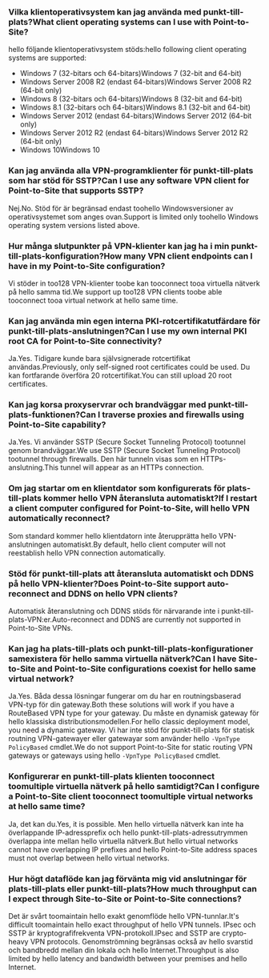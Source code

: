 ### <a name="what-client-operating-systems-can-i-use-with-point-to-site"></a><span data-ttu-id="74785-101">Vilka klientoperativsystem kan jag använda med punkt-till-plats?</span><span class="sxs-lookup"><span data-stu-id="74785-101">What client operating systems can I use with Point-to-Site?</span></span>

<span data-ttu-id="74785-102">hello följande klientoperativsystem stöds:</span><span class="sxs-lookup"><span data-stu-id="74785-102">hello following client operating systems are supported:</span></span>

* <span data-ttu-id="74785-103">Windows 7 (32-bitars och 64-bitars)</span><span class="sxs-lookup"><span data-stu-id="74785-103">Windows 7 (32-bit and 64-bit)</span></span>
* <span data-ttu-id="74785-104">Windows Server 2008 R2 (endast 64-bitars)</span><span class="sxs-lookup"><span data-stu-id="74785-104">Windows Server 2008 R2 (64-bit only)</span></span>
* <span data-ttu-id="74785-105">Windows 8 (32-bitars och 64-bitars)</span><span class="sxs-lookup"><span data-stu-id="74785-105">Windows 8 (32-bit and 64-bit)</span></span>
* <span data-ttu-id="74785-106">Windows 8.1 (32-bitars och 64-bitars)</span><span class="sxs-lookup"><span data-stu-id="74785-106">Windows 8.1 (32-bit and 64-bit)</span></span>
* <span data-ttu-id="74785-107">Windows Server 2012 (endast 64-bitars)</span><span class="sxs-lookup"><span data-stu-id="74785-107">Windows Server 2012 (64-bit only)</span></span>
* <span data-ttu-id="74785-108">Windows Server 2012 R2 (endast 64-bitars)</span><span class="sxs-lookup"><span data-stu-id="74785-108">Windows Server 2012 R2 (64-bit only)</span></span>
* <span data-ttu-id="74785-109">Windows 10</span><span class="sxs-lookup"><span data-stu-id="74785-109">Windows 10</span></span>

### <a name="can-i-use-any-software-vpn-client-for-point-to-site-that-supports-sstp"></a><span data-ttu-id="74785-110">Kan jag använda alla VPN-programklienter för punkt-till-plats som har stöd för SSTP?</span><span class="sxs-lookup"><span data-stu-id="74785-110">Can I use any software VPN client for Point-to-Site that supports SSTP?</span></span>

<span data-ttu-id="74785-111">Nej.</span><span class="sxs-lookup"><span data-stu-id="74785-111">No.</span></span> <span data-ttu-id="74785-112">Stöd för är begränsad endast toohello Windowsversioner av operativsystemet som anges ovan.</span><span class="sxs-lookup"><span data-stu-id="74785-112">Support is limited only toohello Windows operating system versions listed above.</span></span>

### <a name="how-many-vpn-client-endpoints-can-i-have-in-my-point-to-site-configuration"></a><span data-ttu-id="74785-113">Hur många slutpunkter på VPN-klienter kan jag ha i min punkt-till-plats-konfiguration?</span><span class="sxs-lookup"><span data-stu-id="74785-113">How many VPN client endpoints can I have in my Point-to-Site configuration?</span></span>

<span data-ttu-id="74785-114">Vi stöder in too128 VPN-klienter toobe kan tooconnect tooa virtuella nätverk på hello samma tid.</span><span class="sxs-lookup"><span data-stu-id="74785-114">We support up too128 VPN clients toobe able tooconnect tooa virtual network at hello same time.</span></span>

### <a name="can-i-use-my-own-internal-pki-root-ca-for-point-to-site-connectivity"></a><span data-ttu-id="74785-115">Kan jag använda min egen interna PKI-rotcertifikatutfärdare för punkt-till-plats-anslutningen?</span><span class="sxs-lookup"><span data-stu-id="74785-115">Can I use my own internal PKI root CA for Point-to-Site connectivity?</span></span>

<span data-ttu-id="74785-116">Ja.</span><span class="sxs-lookup"><span data-stu-id="74785-116">Yes.</span></span> <span data-ttu-id="74785-117">Tidigare kunde bara självsignerade rotcertifikat användas.</span><span class="sxs-lookup"><span data-stu-id="74785-117">Previously, only self-signed root certificates could be used.</span></span> <span data-ttu-id="74785-118">Du kan fortfarande överföra 20 rotcertifikat.</span><span class="sxs-lookup"><span data-stu-id="74785-118">You can still upload 20 root certificates.</span></span>

### <a name="can-i-traverse-proxies-and-firewalls-using-point-to-site-capability"></a><span data-ttu-id="74785-119">Kan jag korsa proxyservrar och brandväggar med punkt-till-plats-funktionen?</span><span class="sxs-lookup"><span data-stu-id="74785-119">Can I traverse proxies and firewalls using Point-to-Site capability?</span></span>

<span data-ttu-id="74785-120">Ja.</span><span class="sxs-lookup"><span data-stu-id="74785-120">Yes.</span></span> <span data-ttu-id="74785-121">Vi använder SSTP (Secure Socket Tunneling Protocol) tootunnel genom brandväggar.</span><span class="sxs-lookup"><span data-stu-id="74785-121">We use SSTP (Secure Socket Tunneling Protocol) tootunnel through firewalls.</span></span> <span data-ttu-id="74785-122">Den här tunneln visas som en HTTPs-anslutning.</span><span class="sxs-lookup"><span data-stu-id="74785-122">This tunnel will appear as an HTTPs connection.</span></span>

### <a name="if-i-restart-a-client-computer-configured-for-point-to-site-will-hello-vpn-automatically-reconnect"></a><span data-ttu-id="74785-123">Om jag startar om en klientdator som konfigurerats för plats-till-plats kommer hello VPN återansluta automatiskt?</span><span class="sxs-lookup"><span data-stu-id="74785-123">If I restart a client computer configured for Point-to-Site, will hello VPN automatically reconnect?</span></span>

<span data-ttu-id="74785-124">Som standard kommer hello klientdatorn inte återupprätta hello VPN-anslutningen automatiskt.</span><span class="sxs-lookup"><span data-stu-id="74785-124">By default, hello client computer will not reestablish hello VPN connection automatically.</span></span>

### <a name="does-point-to-site-support-auto-reconnect-and-ddns-on-hello-vpn-clients"></a><span data-ttu-id="74785-125">Stöd för punkt-till-plats att återansluta automatiskt och DDNS på hello VPN-klienter?</span><span class="sxs-lookup"><span data-stu-id="74785-125">Does Point-to-Site support auto-reconnect and DDNS on hello VPN clients?</span></span>

<span data-ttu-id="74785-126">Automatisk återanslutning och DDNS stöds för närvarande inte i punkt-till-plats-VPN:er.</span><span class="sxs-lookup"><span data-stu-id="74785-126">Auto-reconnect and DDNS are currently not supported in Point-to-Site VPNs.</span></span>

### <a name="can-i-have-site-to-site-and-point-to-site-configurations-coexist-for-hello-same-virtual-network"></a><span data-ttu-id="74785-127">Kan jag ha plats-till-plats och punkt-till-plats-konfigurationer samexistera för hello samma virtuella nätverk?</span><span class="sxs-lookup"><span data-stu-id="74785-127">Can I have Site-to-Site and Point-to-Site configurations coexist for hello same virtual network?</span></span>

<span data-ttu-id="74785-128">Ja.</span><span class="sxs-lookup"><span data-stu-id="74785-128">Yes.</span></span> <span data-ttu-id="74785-129">Båda dessa lösningar fungerar om du har en routningsbaserad VPN-typ för din gateway.</span><span class="sxs-lookup"><span data-stu-id="74785-129">Both these solutions will work if you have a RouteBased VPN type for your gateway.</span></span> <span data-ttu-id="74785-130">Du måste en dynamisk gateway för hello klassiska distributionsmodellen.</span><span class="sxs-lookup"><span data-stu-id="74785-130">For hello classic deployment model, you need a dynamic gateway.</span></span> <span data-ttu-id="74785-131">Vi har inte stöd för punkt-till-plats för statisk routning VPN-gatewayer eller gatewayar som använder hello `-VpnType PolicyBased` cmdlet.</span><span class="sxs-lookup"><span data-stu-id="74785-131">We do not support Point-to-Site for static routing VPN gateways or gateways using hello `-VpnType PolicyBased` cmdlet.</span></span>

### <a name="can-i-configure-a-point-to-site-client-tooconnect-toomultiple-virtual-networks-at-hello-same-time"></a><span data-ttu-id="74785-132">Konfigurerar en punkt-till-plats klienten tooconnect toomultiple virtuella nätverk på hello samtidigt?</span><span class="sxs-lookup"><span data-stu-id="74785-132">Can I configure a Point-to-Site client tooconnect toomultiple virtual networks at hello same time?</span></span>

<span data-ttu-id="74785-133">Ja, det kan du.</span><span class="sxs-lookup"><span data-stu-id="74785-133">Yes, it is possible.</span></span> <span data-ttu-id="74785-134">Men hello virtuella nätverk kan inte ha överlappande IP-adressprefix och hello punkt-till-plats-adressutrymmen överlappa inte mellan hello virtuella nätverk.</span><span class="sxs-lookup"><span data-stu-id="74785-134">But hello virtual networks cannot have overlapping IP prefixes and hello Point-to-Site address spaces must not overlap between hello virtual networks.</span></span>

### <a name="how-much-throughput-can-i-expect-through-site-to-site-or-point-to-site-connections"></a><span data-ttu-id="74785-135">Hur högt dataflöde kan jag förvänta mig vid anslutningar för plats-till-plats eller punkt-till-plats?</span><span class="sxs-lookup"><span data-stu-id="74785-135">How much throughput can I expect through Site-to-Site or Point-to-Site connections?</span></span>

<span data-ttu-id="74785-136">Det är svårt toomaintain hello exakt genomflöde hello VPN-tunnlar.</span><span class="sxs-lookup"><span data-stu-id="74785-136">It's difficult toomaintain hello exact throughput of hello VPN tunnels.</span></span> <span data-ttu-id="74785-137">IPsec och SSTP är kryptografifrekventa VPN-protokoll.</span><span class="sxs-lookup"><span data-stu-id="74785-137">IPsec and SSTP are crypto-heavy VPN protocols.</span></span> <span data-ttu-id="74785-138">Genomströmning begränsas också av hello svarstid och bandbredd mellan din lokala och hello Internet.</span><span class="sxs-lookup"><span data-stu-id="74785-138">Throughput is also limited by hello latency and bandwidth between your premises and hello Internet.</span></span>
